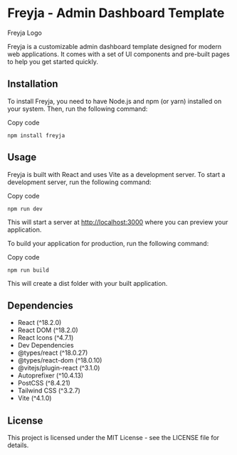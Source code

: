 # Freyja - Admin Dashboard Template

Freyja Logo

Freyja is a customizable admin dashboard template designed for modern web applications. It comes with a set of UI components and pre-built pages to help you get started quickly.

## Installation

To install Freyja, you need to have Node.js and npm (or yarn) installed on your system. Then, run the following command:

Copy code

```
npm install freyja
```

## Usage

Freyja is built with React and uses Vite as a development server. To start a development server, run the following command:

Copy code

```
npm run dev
```
This will start a server at <http://localhost:3000> where you can preview your application.

To build your application for production, run the following command:

Copy code

```
npm run build
```

This will create a dist folder with your built application.

## Dependencies

- React (^18.2.0)
- React DOM (^18.2.0)
- React Icons (^4.7.1)
- Dev Dependencies
- @types/react (^18.0.27)
- @types/react-dom (^18.0.10)
- @vitejs/plugin-react (^3.1.0)
- Autoprefixer (^10.4.13)
- PostCSS (^8.4.21)
- Tailwind CSS (^3.2.7)
- Vite (^4.1.0)

## License

This project is licensed under the MIT License - see the LICENSE file for details.